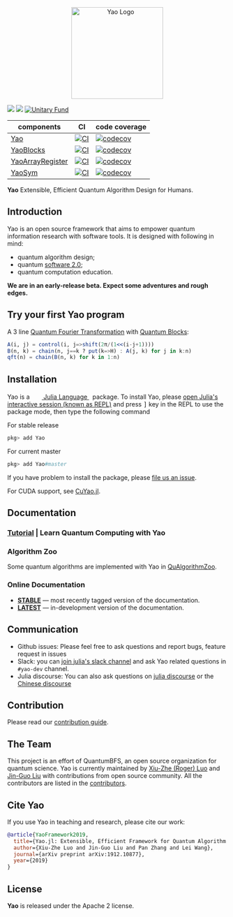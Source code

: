 <div align="center"> <img
src="https://yaoquantum.org/assets/logo.png"
alt="Yao Logo" width="210"></img>
</div>



[![][docs-stable-img]][docs-stable-url]
[![][docs-dev-img]][docs-dev-url]
[![Unitary Fund][unitary-fund-img]](http://unitary.fund)

| components                        | CI                                        | code coverage                                             |
| --------------------------------- | ----------------------------------------- | --------------------------------------------------------- |
| [Yao][main-url]                   | [![CI][main-ci-img]][main-ci-url]         | [![codecov][main-codecov-img]][main-codecov-url]          |
| [YaoBlocks][block-url]            | [![CI][block-ci-img]][block-ci-url]       | [![codecov][block-codecov-img]][block-codecov-url]        |
| [YaoArrayRegister][arrayreg-url]  | [![CI][arrayreg-ci-img]][arrayreg-ci-url] | [![codecov][arrayreg-codecov-img]][arrayreg-codecov-url]  |
| [YaoSym][sym-url]                 | [![CI][sym-ci-img]][sym-ci-url]           | [![codecov][sym-codecov-img]][sym-codecov-url]            |


**Yao** Extensible, Efficient Quantum Algorithm Design for Humans.

## Introduction

Yao is an open source framework that aims to empower quantum information research with software tools. It is designed with following in mind:

- quantum algorithm design;
- quantum [software 2.0](https://medium.com/@karpathy/software-2-0-a64152b37c35);
- quantum computation education.

**We are in an early-release beta. Expect some adventures and rough edges.**

## Try your first Yao program

A 3 line [Quantum Fourier Transformation](http://.yaoquantum.org/dev/generated/quick-start/2.qft-phase-estimation/#example-qft-1) with [Quantum Blocks](http://docs.yaoquantum.org/dev/man/blocks.html):

```julia
A(i, j) = control(i, j=>shift(2π/(1<<(i-j+1))))
B(n, k) = chain(n, j==k ? put(k=>H) : A(j, k) for j in k:n)
qft(n) = chain(B(n, k) for k in 1:n)
```

## Installation

<p>
Yao is a &nbsp;
    <a href="https://julialang.org">
        <img src="https://raw.githubusercontent.com/JuliaLang/julia-logo-graphics/master/images/julia.ico" width="16em">
        Julia Language
    </a>
    &nbsp; package. To install Yao,
    please <a href="https://docs.julialang.org/en/v1/manual/getting-started/">open
    Julia's interactive session (known as REPL)</a> and press <kbd>]</kbd> key in the REPL to use the package mode, then type the following command
</p>

For stable release

```julia
pkg> add Yao
```

For current master

```julia
pkg> add Yao#master
```

If you have problem to install the package, please [file us an issue](https://github.com/QuantumBFS/Yao.jl/issues/new).

For CUDA support, see [CuYao.jl](https://github.com/QuantumBFS/CuYao.jl).

## Documentation

### [Tutorial](https://yaoquantum.org/tutorials/) | Learn Quantum Computing with Yao

### Algorithm Zoo

Some quantum algorithms are implemented with Yao in [QuAlgorithmZoo](https://github.com/QuantumBFS/QuAlgorithmZoo.jl).

### Online Documentation

- [**STABLE**](https://quantumbfs.github.io/Yao.jl/stable) — most recently tagged version of the documentation.
- [**LATEST**](https://quantumbfs.github.io/Yao.jl/latest) — in-development version of the documentation.

## Communication

- Github issues: Please feel free to ask questions and report bugs, feature request in issues
- Slack: you can [join julia's slack channel](https://julialang.org/slack/) and ask Yao related questions in `#yao-dev` channel.
- Julia discourse: You can also ask questions on [julia discourse](https://discourse.julialang.org/) or the [Chinese discourse](https://discourse.juliacn.com/)

## Contribution

Please read our [contribution guide](https://github.com/QuantumBFS/Yao.jl/blob/master/CONTRIBUTING.md).

## The Team

This project is an effort of QuantumBFS, an open source organization for quantum science. Yao is currently maintained by [Xiu-Zhe (Roger) Luo](https://github.com/Roger-luo) and [Jin-Guo Liu](https://github.com/GiggleLiu) with contributions from open source community. All the contributors are listed in the [contributors](https://github.com/QuantumBFS/Yao.jl/graphs/contributors).

## Cite Yao
If you use Yao in teaching and research, please cite our work:

```bib
@article{YaoFramework2019,
  title={Yao.jl: Extensible, Efficient Framework for Quantum Algorithm Design},
  author={Xiu-Zhe Luo and Jin-Guo Liu and Pan Zhang and Lei Wang},
  journal={arXiv preprint arXiv:1912.10877},
  year={2019}
}
```

## License

**Yao** is released under the Apache 2 license.

[docs-dev-img]: https://img.shields.io/badge/docs-dev-blue.svg
[docs-dev-url]: https://QuantumBFS.github.io/Yao.jl/dev
[docs-stable-img]: https://img.shields.io/badge/docs-stable-blue.svg
[docs-stable-url]: https://QuantumBFS.github.io/Yao.jl/stable

[unitary-fund-img]: https://img.shields.io/badge/Supported%20By-UNITARY%20FUND-brightgreen.svg?style=flat-the-badge

[main-url]: https://github.com/QuantumBFS/Yao.jl
[main-ci-img]: https://github.com/QuantumBFS/Yao.jl/actions/workflows/CI.yml/badge.svg
[main-ci-url]: https://github.com/QuantumBFS/Yao.jl/actions/workflows/CI.yml
[main-codecov-img]: https://codecov.io/gh/QuantumBFS/Yao.jl/branch/master/graph/badge.svg
[main-codecov-url]: https://codecov.io/gh/QuantumBFS/Yao.jl

[block-url]: https://github.com/QuantumBFS/YaoBlocks.jl
[block-ci-img]: https://github.com/QuantumBFS/YaoBlocks.jl/workflows/CI/badge.svg
[block-ci-url]: https://github.com/QuantumBFS/YaoBlocks.jl/actions
[block-codecov-img]: https://codecov.io/gh/QuantumBFS/YaoBlocks.jl/branch/master/graph/badge.svg
[block-codecov-url]: https://codecov.io/gh/QuantumBFS/YaoBlocks.jl

[arrayreg-url]: https://github.com/QuantumBFS/YaoArrayRegister.jl
[arrayreg-ci-img]: https://github.com/QuantumBFS/YaoArrayRegister.jl/workflows/CI/badge.svg
[arrayreg-ci-url]: https://github.com/QuantumBFS/YaoArrayRegister.jl/actions
[arrayreg-codecov-img]: https://codecov.io/gh/QuantumBFS/YaoArrayRegister.jl/branch/master/graph/badge.svg
[arrayreg-codecov-url]: https://codecov.io/gh/QuantumBFS/YaoArrayRegister.jl

[sym-url]: https://github.com/QuantumBFS/YaoSym.jl
[sym-ci-img]: https://github.com/QuantumBFS/YaoSym.jl/workflows/CI/badge.svg
[sym-ci-url]: https://github.com/QuantumBFS/YaoSym.jl/actions
[sym-codecov-img]: https://codecov.io/gh/QuantumBFS/YaoSym.jl/branch/master/graph/badge.svg
[sym-codecov-url]: https://codecov.io/gh/QuantumBFS/YaoSym.jl
